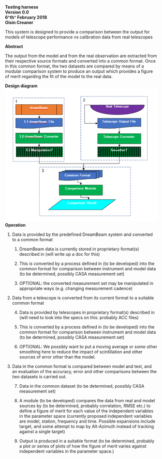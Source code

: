 **Testing harness\
Version 0.0\
6^th^ February 2018\
Oisin Creaner**

This system is designed to provide a comparison between the output for
models of telescope performance vs calibration data from real telescopes

**Abstract**

The output from the model and from the real observation are extracted
from their respective source formats and converted into a common format.
Once in this common format, the two datasets are compared by means of a
modular comparison system to produce an output which provides a figure
of merit regarding the fit of the model to the real data.

**Design diagram**
![Design Diagram](testHarness_Fig1.PNG)
**Operation**

1.  Data is provided by the predefined DreamBeam system and converted to
    a common format

    1.  DreamBeam data is currently stored in proprietary format(s)
        described in (will write up a doc for this)

    2.  This is converted by a process defined in (to be developed) into
        the common format for comparison between instrument and model
        data (to be determined, possibly CASA measurement set)

    3.  OPTIONAL: the converted measurement set may be manipulated in
        appropriate ways (e.g. changing measurement cadence)

2.  Data from a telescope is converted from its current format to a
    suitable common format

    4.  Data is provided by telescopes in proprietary format(s)
        described in (will need to look into the specs on this: probably
        ACC files)

    5.  This is converted by a process defined in (to be developed) into
        the common format for comparison between instrument and model
        data (to be determined, possibly CASA measurement set)

    6.  OPTIONAL: We possibly want to put a moving average or some other
        smoothing here to reduce the impact of scintillation and other
        sources of error other than the model.

3.  Data in the common format is compared between model and test, and an
    evaluation of the accuracy, error and other comparisons between the
    two datasets is carried out.

    7.  Data in the common dataset (to be determined, possibly CASA
        measurement set)

    8.  A module (to be developed) compares the data from real and model
        sources by (to be determined, probably correlation, RMSE etc.)
        to define a figure of merit for each value of the independent
        variables in the parameter space (currently proposed independent
        variables are model, station, frequency and time. Possible
        expansions include target, and some attempt to map by
        Alt-Azimuth instead of tracking against a single target)

    9.  Output is produced in a suitable format (to be determined,
        probably a plot or series of plots of how the figure of merit
        varies against independent variables in the parameter space.)
